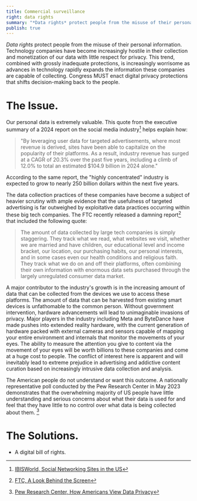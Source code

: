 ```yaml
---
title: Commercial surveillance
right: data rights
summary: "*Data rights* protect people from the misuse of their personal information. Technology companies have become increasingly hostile in their collection and monetization of our data with little respect for privacy. This trend, combined with grossly inadequate protections, is increasingly worrisome as advances in technology rapidly expands the information these companies are capable of collecting. Congress MUST enact digital privacy protections that shifts decision-making back to the people."
publish: true
---
```


*Data rights* protect people from the misuse of their personal information. Technology companies have become increasingly hostile in their collection and monetization of our data with little respect for privacy. This trend, combined with grossly inadequate protections, is increasingly worrisome as advances in technology rapidly expands the information these companies are capable of collecting. Congress MUST enact digital privacy protections that shifts decision-making back to the people.

# The Issue.

Our personal data is extremely valuable. This quote from the executive summary of a 2024 report on the social media industry[^1] helps explain how:

[^1]: [IBISWorld, Social Networking Sites in the US](https://www.ibisworld.com/united-states/industry/social-networking-sites/4574/)

> "By leveraging user data for targeted advertisements, where most revenue is derived, sites have been able to capitalize on the popularity of their platforms. As a result, industry revenue has surged at a CAGR of 20.3% over the past five years, including a climb of 12.0% to total an estimated \$104.9 billion in 2024 alone."

According to the same report, the "highly concentrated" industry is expected to grow to nearly 250 billion dollars within the next five years.

The data collection practices of these companies have become a subject of heavier scrutiny with ample evidence that the usefulness of targeted advertising is far outweighed by exploitative data practices occurring within these big tech companies. The FTC recently released a damning report[^2] that included the following quote:

[^2]: [FTC, A Look Behind the Screen](https://www.ftc.gov/system/files/ftc_gov/pdf/Social-Media-6b-Report-9-11-2024.pdf)

> The amount of data collected by large tech companies is simply staggering. They track what we read, what websites we visit, whether we are married and have children, our educational level and income bracket, our location, our purchasing habits, our personal interests, and in some cases even our health conditions and religious faith. They track what we do on and off their platforms, often combining their own information with enormous data sets purchased through the largely unregulated consumer data market.

A major contributor to the industry's growth is in the increasing amount of data that can be collected from the devices we use to access these platforms. The amount of data that can be harvested from existing smart devices is unfathomable to the common person. Without government intervention, hardware advancements will lead to unimaginable invasions of privacy. Major players in the industry including Meta and ByteDance have made pushes into extended reality hardware, with the current generation of hardware packed with external cameras and sensors capable of mapping your entire environment and internals that monitor the movements of your eyes. The ability to measure the attention you give to content via the movement of your eyes will be worth billions to these companies and come at a huge cost to people. The conflict of interest here is apparent and will inevitably lead to extreme prejudice in advertising and addictive content curation based on increasingly intrusive data collection and analysis.

The American people do not understand or want this outcome. A nationally representative poll conducted by the Pew Research Center in May 2023 demonstrates that the overwhelming majority of US people have little understanding and serious concerns about what their data is used for and feel that they have little to no control over what data is being collected about them. [^3]

[^3]: [Pew Research Center, How Americans View Data Privacy](https://www.pewresearch.org/wp-content/uploads/sites/20/2023/10/PI_2023.10.18_Data-Privacy_FINAL.pdf)

# The Solutions.

-   A digital bill of rights.

